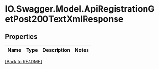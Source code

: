 # IO.Swagger.Model.ApiRegistrationGetPost200TextXmlResponse
## Properties

Name | Type | Description | Notes
------------ | ------------- | ------------- | -------------

 [[Back to README]](../README.md)

